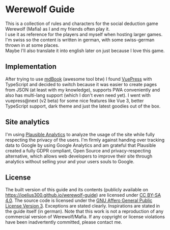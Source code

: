 # Werewolf Guide
This is a collection of rules and characters for the social deduction game Werewolf (Mafia) as I and my friends often play it.  
I use it as reference for the players and myself when hosting larger games. I'm swiss so the content is written in german, with some swiss-german thrown in at some places.  
Maybe I'll also translate it into english later on just because I love this game.

## Implementation
After trying to use [mdBook](https://rust-lang.github.io/mdBook/) (awesome tool btw) I found [VuePress](https://v2.vuepress.vuejs.org/) with TypeScript and decided to switch because it was easier to create pages from JSON (at least with my knowledge), supports PWA conveniently and also has multi-lang support (which I don't even need yet). I went with vuepress@next (v2 beta) for some nice features like Vue 3, better TypeScript support, dark theme and just the latest goodies out of the box.

## Site analytics
I'm using [Plausible Analytics](https://plausible.io) to analyze the usage of the site while fully respecting the privacy of the users. I'm firmly against handing over tracking data to Google by using Google Analytics and am grateful that Plausible created a fully GDPR compliant, Open Source and privacy-respecting alternative, which allows web developers to improve their site through analytics without selling your and your users souls to Google.

## License
The built version of this guide and its contents (publicly available on https://joelius300.github.io/werewolf-guide) are licensed under [CC BY-SA 4.0](http://creativecommons.org/licenses/by-sa/4.0/). The source code is licensed under the [GNU Affero General Public License Version 3](https://www.gnu.org/licenses/agpl-3.0.en.html). Exceptions are stated clearly. Inspirations are stated in the guide itself (in german). Note that this work is not a reproduction of any commercial version of Werewolf/Mafia. If any copyright or license violations have been inadvertently committed, please contact me.
